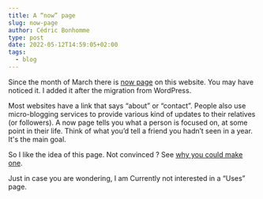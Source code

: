 ```yaml
---
title: A “now” page
slug: now-page
author: Cédric Bonhomme
type: post
date: 2022-05-12T14:59:05+02:00
tags:
  - blog
---
```

Since the month of March there is [now page](/now) on this website.
You may have noticed it. I added it after the migration from WordPress.

Most websites have a link that says “about” or “contact”. People also use
micro-blogging services to provide various kind of updates to their relatives
(or followers). A now page tells you what a person is focused on, at some
point in their life. Think of what you’d tell a friend you hadn’t seen in a year.
It's the main goal.

So I like the idea of this page. Not convinced ? See
[why you could make one](https://nownownow.com/about).

Just in case you are wondering, I am Currently not interested in a “Uses” page.
